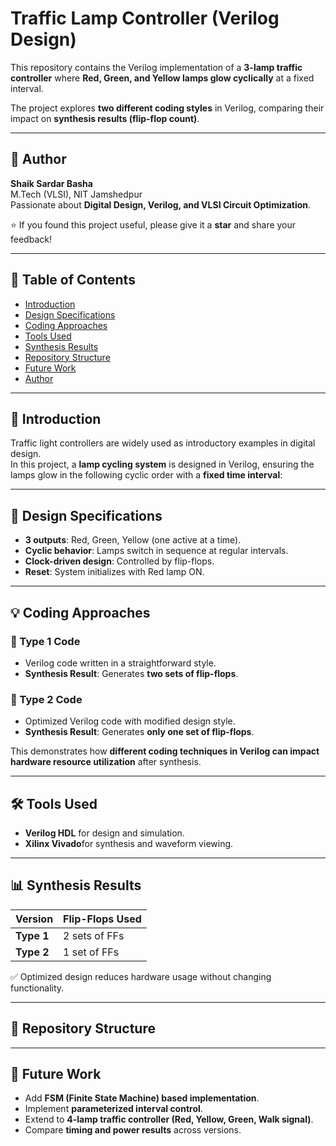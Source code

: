 # Traffic Lamp Controller (Verilog Design)

This repository contains the Verilog implementation of a **3-lamp traffic controller** where **Red, Green, and Yellow lamps glow cyclically** at a fixed interval.  

The project explores **two different coding styles** in Verilog, comparing their impact on **synthesis results (flip-flop count)**.

---


## 👤 Author
**Shaik Sardar Basha**  
M.Tech (VLSI), NIT Jamshedpur  
Passionate about **Digital Design, Verilog, and VLSI Circuit Optimization**.  

⭐ If you found this project useful, please give it a **star** and share your feedback!

---
## 📌 Table of Contents
- [Introduction](#introduction)
- [Design Specifications](#design-specifications)
- [Coding Approaches](#coding-approaches)
- [Tools Used](#tools-used)
- [Synthesis Results](#synthesis-results)
- [Repository Structure](#repository-structure)
- [Future Work](#future-work)
- [Author](#author)

---

## 📝 Introduction
Traffic light controllers are widely used as introductory examples in digital design.  
In this project, a **lamp cycling system** is designed in Verilog, ensuring the lamps glow in the following cyclic order with a **fixed time interval**:


---

## 🎯 Design Specifications
- **3 outputs**: Red, Green, Yellow (one active at a time).  
- **Cyclic behavior**: Lamps switch in sequence at regular intervals.  
- **Clock-driven design**: Controlled by flip-flops.  
- **Reset**: System initializes with Red lamp ON.  

---

## 💡 Coding Approaches

### 🔹 Type 1 Code
- Verilog code written in a straightforward style.  
- **Synthesis Result**: Generates **two sets of flip-flops**.  

### 🔹 Type 2 Code
- Optimized Verilog code with modified design style.  
- **Synthesis Result**: Generates **only one set of flip-flops**.  

This demonstrates how **different coding techniques in Verilog can impact hardware resource utilization** after synthesis.  

---

## 🛠️ Tools Used
- **Verilog HDL** for design and simulation.  
- **Xilinx Vivado**for synthesis and waveform viewing.    


---

## 📊 Synthesis Results
| Version       | Flip-Flops Used |
|---------------|-----------------|
| **Type 1**    | 2 sets of FFs   |
| **Type 2**    | 1 set of FFs    |

✅ Optimized design reduces hardware usage without changing functionality.  

---

## 📂 Repository Structure

---

## 🚀 Future Work
- Add **FSM (Finite State Machine) based implementation**.  
- Implement **parameterized interval control**.  
- Extend to **4-lamp traffic controller (Red, Yellow, Green, Walk signal)**.  
- Compare **timing and power results** across versions.  



